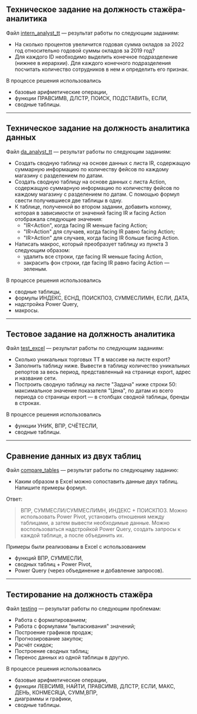 ## Техническое задание на должность стажёра-аналитика

Файл [intern_analyst_tt](https://github.com/lprosh/junior-analyst-portfolio/blob/main/excel/intern_analyst_tt.xlsx) —
результат работы по следующим заданиям:
- На сколько процентов увеличится годовая сумма окладов за 2022 год относительно 
годовой суммы окладов за 2019 год?
- Для каждого ID необходимо выделить конечное подразделение (нижнее в иерархии).
Для каждого конечного подразделения посчитать количество сотрудников в нем и определить его признак.

В процессе решения использовались 
- базовые арифметические операции, 
- функции ПРАВСИМВ, ДЛСТР, ПОИСК, ПОДСТАВИТЬ, ЕСЛИ,
- сводные таблицы.

---

## Техническое задание на должность аналитика данных

Файл [da_analyst_tt]() —
результат работы по следующим заданиям:
- Создать сводную таблицу на основе данных с листа IR, 
содержащую суммарную информацию по количеству
фейсов по каждому магазину с разделением по датам.
- Создать сводную таблицу на основе данных с листа Action, 
содержащую суммарную информацию по количеству
фейсов по каждому магазину с разделением по датам.
С помощью формул свести получившиеся две таблицы в одну. 
- К таблице, полученной во втором задании, добавить колонку, которая
в зависимости от значений facing IR и facing Action отображала
следующие значения:
  - "IR<Action", когда facing IR меньше facing Action;
  - "IR=Action" для случаев, когда facing IR равно facing Action;
  - "IR>Action" для случаев, когда facing IR больше facing Action.
- Написать макрос, который преобразует таблицу из пункта 3 следующим образом: 
  - удалить все строки, где facing IR меньше facing Action,
  - закрасить фон строки, где facing IR равно facing Action — зеленым.

В процессе решения использовались 
- сводные таблицы,
- формулы ИНДЕКС, ЕСНД, ПОИСКПОЗ, СУММЕСЛИМН, ЕСЛИ, ДАТА,
- надстройка Power Query,
- макросы.

---

## Тестовое задание на должность аналитика

Файл [test_excel](https://github.com/lprosh/junior-analyst-portfolio/blob/main/excel/test_excel.xlsx) —
результат работы по следующим заданиям:
- Сколько уникальных торговых ТТ в массиве на листе export?
- Заполнить таблицу ниже. Вывести в таблицу количество 
уникальных репортов за весь период, представленный 
на странице export, адрес и название сети.
- Построить сводную таблицу на листе "Задача" 
ниже строки 50: максимальное значение показателя "Цена", 
по датам из всего периода со страницы export — 
в столбцах сводной таблицы, бренды в строках.

В процессе решения использовались 
- функции УНИК, ВПР, СЧЁТЕСЛИ,
- сводные таблицы.

---

## Сравнение данных из двух таблиц

Файл [compare_tables](https://github.com/lprosh/junior-analyst-portfolio/blob/main/excel/compare_tables.xlsx) —
результат работы по следующему заданию:
- Каким образом в Excel можно сопоставить данные двух таблиц. Напишите примеры формул.

Ответ:
> ВПР, СУММЕСЛИ/СУММЕСЛИМН, ИНДЕКС + ПОИСКПОЗ. 
Можно использовать Power Pivot, установить отношения 
между таблицами, а затем вывести необходимые данные. 
Можно воспользоваться надстройкой Power Query, 
создать запросы к каждой таблице, а после объединить их. 

Примеры были реализованы в Excel с использованием
- функций ВПР, СУММЕСЛИ,
- сводных таблиц + Power Pivot,
- Power Query (через объединение и добавление запросов).

---

## Тестирование на должность стажёра

Файл [testing](https://github.com/lprosh/junior-analyst-portfolio/blob/main/excel/testing.xls) —
результат работы по следующим проблемам:
- Работа с форматированием;
- Работа с формулами "вытаскивания" значений;
- Построение графиков продаж;
- Прогнозирование закупок;
- Расчёт скидок;
- Построение сводных таблиц;
- Перенос данных из одной таблицы в другую.

В процессе решения использовались 
- базовые арифметические операции, 
- функции ЛЕВСИМВ, НАЙТИ, ПРАВСИМВ, ДЛСТР, ЕСЛИ, МАКС, ДЕНЬ, КОНМЕСЯЦА, СУММ,ВПР,
- диаграммы и графики,
- сводные таблицы.